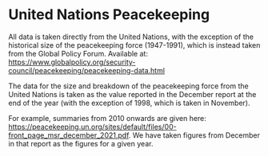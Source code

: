 # United Nations Peacekeeping

All data is taken directly from the United Nations, with the exception of the historical size of the peacekeeping force (1947-1991), which is instead taken from the Global Policy Forum. Available at: https://www.globalpolicy.org/security-council/peacekeeping/peacekeeping-data.html

The data for the size and breakdown of the peacekeeping force from the United Nations is taken as the value reported in the December report at the end of the year (with the exception of 1998, which is taken in November).

For example, summaries from 2010 onwards are given here: https://peacekeeping.un.org/sites/default/files/00-front_page_msr_december_2021.pdf. We have taken figures from December in that report as the figures for a given year.